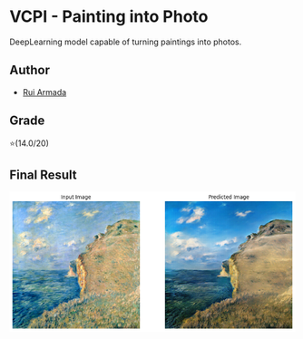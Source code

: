 # VCPI - Painting into Photo

DeepLearning model capable of turning paintings into photos.

## Author

* [Rui Armada](https://github.com/RuiArmada)

## Grade

⭐(14.0/20)

## Final Result

<p align="center">
  <img  src="images/img.png">
</p>